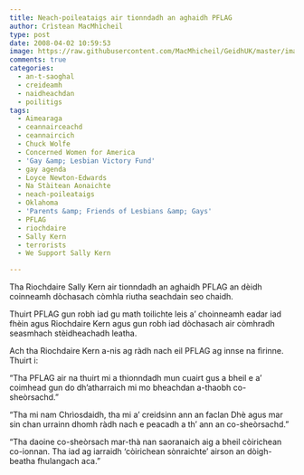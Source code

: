 ```yaml
---
title: Neach-poileataigs air tionndadh an aghaidh PFLAG
author: Crìstean MacMhìcheil
type: post
date: 2008-04-02 10:59:53
image: https://raw.githubusercontent.com/MacMhicheil/GeidhUK/master/images/2008-04-02-neach-poileataigs-air-tionndadh-an-aghaidh-pflag.jpg
comments: true
categories:
  - an-t-saoghal
  - creideamh
  - naidheachdan
  - poilitigs
tags:
  - Aimearaga
  - ceannairceachd
  - ceannaircich
  - Chuck Wolfe
  - Concerned Women for America
  - 'Gay &amp; Lesbian Victory Fund'
  - gay agenda
  - Loyce Newton-Edwards
  - Na Stàitean Aonaichte
  - neach-poileataigs
  - Oklahoma
  - 'Parents &amp; Friends of Lesbians &amp; Gays'
  - PFLAG
  - riochdaire
  - Sally Kern
  - terrorists
  - We Support Sally Kern

---
```

Tha Riochdaire Sally Kern air tionndadh an aghaidh PFLAG an dèidh coinneamh dòchasach còmhla riutha seachdain seo chaidh.

<!--more-->

Thuirt PFLAG gun robh iad gu math toilichte leis a’ choinneamh eadar iad fhèin agus Riochdaire Kern agus gun robh iad dòchasach air còmhradh seasmhach stèidheachadh leatha.

Ach tha Riochdaire Kern a-nis ag ràdh nach eil PFLAG ag innse na fìrinne. Thuirt i:

“Tha PFLAG air na thuirt mi a thionndadh mun cuairt gus a bheil e a’ coimhead gun do dh’atharraich mi mo bheachdan a-thaobh co-sheòrsachd.”

“Tha mi nam Chrìosdaidh, tha mi a’ creidsinn ann an faclan Dhè agus mar sin chan urrainn dhomh ràdh nach e peacadh a th’ ann an co-sheòrsachd.”

“Tha daoine co-sheòrsach mar-thà nan saoranaich aig a bheil còirichean co-ionnan. Tha iad ag iarraidh ‘còirichean sònraichte’ airson an dòigh-beatha fhulangach aca.”
